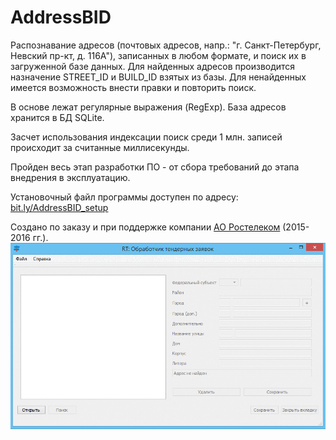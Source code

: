 # AddressBID
Распознавание адресов (почтовых адресов, напр.: "г. Санкт-Петербург, Невский пр-кт, д. 116А"), записанных в любом формате, и поиск их в загруженной базе данных.
Для найденных адресов производится назначение STREET_ID и BUILD_ID взятых из базы. Для ненайденных имеется возможность внести правки и повторить поиск.

В основе лежат регулярные выражения (RegExp). База адресов хранится в БД SQLite.

Засчет использования индексации поиск среди 1 млн. записей происходит за считанные миллисекунды.

Пройден весь этап разработки ПО - от сбора требований до этапа внедрения в эксплуатацию.

Установочный файл программы доступен по адресу: <a href='http://bit.ly/AddressBID_setup'>bit.ly/AddressBID_setup</a>

Создано по заказу и при поддержке компании <a href='http://rt.ru'>АО Ростелеком</a> (2015-2016 гг.).
![MainScreen](images/GIF_IMAGE.gif)
